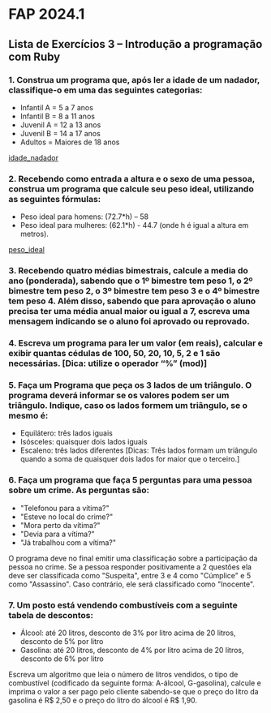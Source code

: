 # FAP 2024.1

## Lista de Exercícios 3 – Introdução a programação com Ruby

### 1. Construa um programa que, após ler a idade de um nadador, classifique-o em uma das seguintes categorias: 
- Infantil A = 5 a 7 anos
- Infantil B = 8 a 11 anos
- Juvenil A = 12 a 13 anos
- Juvenil B = 14 a 17 anos
- Adultos = Maiores de 18 anos

[idade_nadador](../Lista03/1idade_nadador.rb)

### 2. Recebendo como entrada a altura e o sexo de uma pessoa, construa um programa que calcule seu peso ideal, utilizando as seguintes fórmulas:
- Peso ideal para homens: (72.7*h) – 58
- Peso ideal para mulheres: (62.1*h) - 44.7
(onde h é igual a altura em metros).

[peso_ideal](../Lista03/2peso_ideal.rb)

### 3. Recebendo quatro médias bimestrais, calcule a media do ano (ponderada), sabendo que o 1º bimestre tem peso 1, o 2º bimestre tem peso 2, o 3º bimestre tem peso 3 e o 4º bimestre tem peso 4. Além disso, sabendo que para aprovação o aluno precisa ter uma média anual maior ou igual a 7, escreva uma mensagem indicando se o aluno foi aprovado ou reprovado.

### 4. Escreva um programa para ler um valor (em reais), calcular e exibir quantas cédulas de 100, 50, 20, 10, 5, 2 e 1 são necessárias. [Dica: utilize o operador “%” (mod)]

### 5. Faça um Programa que peça os 3 lados de um triângulo. O programa deverá informar se os valores podem ser um triângulo. Indique, caso os lados formem um triângulo, se o mesmo é:
- Equilátero: três lados iguais
- Isósceles: quaisquer dois lados iguais
- Escaleno: três lados diferentes
[Dicas: Três lados formam um triângulo quando a soma de quaisquer dois lados for maior que o terceiro.]

### 6. Faça um programa que faça 5 perguntas para uma pessoa sobre um crime. As perguntas são:
- "Telefonou para a vítima?"
- "Esteve no local do crime?"
- "Mora perto da vítima?"
- "Devia para a vítima?"
- "Já trabalhou com a vítima?"

O programa deve no final emitir uma classificação sobre a participação da pessoa no crime. Se a pessoa responder positivamente a 2 questões ela deve ser classificada como "Suspeita", entre 3 e 4 como "Cúmplice" e 5 como "Assassino". Caso contrário, ele será classificado como "Inocente".

### 7. Um posto está vendendo combustíveis com a seguinte tabela de descontos:
- Álcool: até 20 litros, desconto de 3% por litro acima de 20 litros, desconto de 5% por litro
- Gasolina: até 20 litros, desconto de 4% por litro acima de 20 litros, desconto de 6% por litro

Escreva um algoritmo que leia o número de litros vendidos, o tipo de combustível (codificado da seguinte forma: A-álcool, G-gasolina), calcule e imprima o valor a ser pago pelo cliente sabendo-se que o preço do litro da gasolina é R$ 2,50 e o preço do litro do álcool é R$ 1,90.
